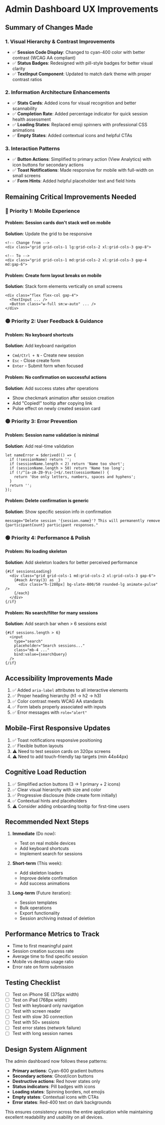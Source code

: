 # Admin Dashboard UX Improvements

## Summary of Changes Made

### 1. **Visual Hierarchy & Contrast Improvements**
- ✅ **Session Code Display**: Changed to cyan-400 color with better contrast (WCAG AA compliant)
- ✅ **Status Badges**: Redesigned with pill-style badges for better visual clarity
- ✅ **TextInput Component**: Updated to match dark theme with proper contrast ratios

### 2. **Information Architecture Enhancements**
- ✅ **Stats Cards**: Added icons for visual recognition and better scannability
- ✅ **Completion Rate**: Added percentage indicator for quick session health assessment
- ✅ **Loading States**: Replaced emoji spinners with professional CSS animations
- ✅ **Empty States**: Added contextual icons and helpful CTAs

### 3. **Interaction Patterns**
- ✅ **Button Actions**: Simplified to primary action (View Analytics) with icon buttons for secondary actions
- ✅ **Toast Notifications**: Made responsive for mobile with full-width on small screens
- ✅ **Form Hints**: Added helpful placeholder text and field hints

## Remaining Critical Improvements Needed

### 🔴 **Priority 1: Mobile Experience**

#### Problem: Session cards don't stack well on mobile
**Solution**: Update the grid to be responsive
```svelte
<!-- Change from -->
<div class="grid grid-cols-1 lg:grid-cols-2 xl:grid-cols-3 gap-8">

<!-- To -->
<div class="grid grid-cols-1 md:grid-cols-2 xl:grid-cols-3 gap-4 md:gap-6">
```

#### Problem: Create form layout breaks on mobile
**Solution**: Stack form elements vertically on small screens
```svelte
<div class="flex flex-col gap-4">
  <TextInput ... />
  <Button class="w-full sm:w-auto" ... />
</div>
```

### 🟡 **Priority 2: User Feedback & Guidance**

#### Problem: No keyboard shortcuts
**Solution**: Add keyboard navigation
- `Cmd/Ctrl + N` - Create new session
- `Esc` - Close create form
- `Enter` - Submit form when focused

#### Problem: No confirmation on successful actions
**Solution**: Add success states after operations
- Show checkmark animation after session creation
- Add "Copied!" tooltip after copying link
- Pulse effect on newly created session card

### 🟡 **Priority 3: Error Prevention**

#### Problem: Session name validation is minimal
**Solution**: Add real-time validation
```svelte
let nameError = $derived(() => {
  if (!sessionName) return '';
  if (sessionName.length < 2) return 'Name too short';
  if (sessionName.length > 50) return 'Name too long';
  if (!/^[a-zA-Z0-9\s-]+$/.test(sessionName)) {
    return 'Use only letters, numbers, spaces and hyphens';
  }
  return '';
});
```

#### Problem: Delete confirmation is generic
**Solution**: Show specific session info in confirmation
```svelte
message="Delete session '{session.name}'? This will permanently remove {participantCount} participant responses."
```

### 🟢 **Priority 4: Performance & Polish**

#### Problem: No loading skeleton
**Solution**: Add skeleton loaders for better perceived performance
```svelte
{#if sessionsLoading}
  <div class="grid grid-cols-1 md:grid-cols-2 xl:grid-cols-3 gap-6">
    {#each Array(3) as _}
      <div class="h-[280px] bg-slate-800/50 rounded-lg animate-pulse" />
    {/each}
  </div>
{/if}
```

#### Problem: No search/filter for many sessions
**Solution**: Add search bar when > 6 sessions exist
```svelte
{#if sessions.length > 6}
  <input
    type="search"
    placeholder="Search sessions..."
    class="mb-4 ..."
    bind:value={searchQuery}
  />
{/if}
```

## Accessibility Improvements Made

1. ✅ Added `aria-label` attributes to all interactive elements
2. ✅ Proper heading hierarchy (h1 → h2 → h3)
3. ✅ Color contrast meets WCAG AA standards
4. ✅ Form labels properly associated with inputs
5. ✅ Error messages with `role="alert"`

## Mobile-First Responsive Updates

1. ✅ Toast notifications responsive positioning
2. ✅ Flexible button layouts
3. ⚠️ Need to test session cards on 320px screens
4. ⚠️ Need to add touch-friendly tap targets (min 44x44px)

## Cognitive Load Reduction

1. ✅ Simplified action buttons (3 → 1 primary + 2 icons)
2. ✅ Clear visual hierarchy with size and color
3. ✅ Progressive disclosure (hide create form initially)
4. ✅ Contextual hints and placeholders
5. ⚠️ Consider adding onboarding tooltip for first-time users

## Recommended Next Steps

1. **Immediate** (Do now):
   - Test on real mobile devices
   - Add keyboard shortcuts
   - Implement search for sessions

2. **Short-term** (This week):
   - Add skeleton loaders
   - Improve delete confirmation
   - Add success animations

3. **Long-term** (Future iteration):
   - Session templates
   - Bulk operations
   - Export functionality
   - Session archiving instead of deletion

## Performance Metrics to Track

- Time to first meaningful paint
- Session creation success rate
- Average time to find specific session
- Mobile vs desktop usage ratio
- Error rate on form submission

## Testing Checklist

- [ ] Test on iPhone SE (375px width)
- [ ] Test on iPad (768px width) 
- [ ] Test with keyboard only navigation
- [ ] Test with screen reader
- [ ] Test with slow 3G connection
- [ ] Test with 50+ sessions
- [ ] Test error states (network failure)
- [ ] Test with long session names

## Design System Alignment

The admin dashboard now follows these patterns:
- **Primary actions**: Cyan-600 gradient buttons
- **Secondary actions**: Ghost/icon buttons
- **Destructive actions**: Red hover states only
- **Status indicators**: Pill badges with icons
- **Loading states**: Spinning borders, not emojis
- **Empty states**: Contextual icons with CTAs
- **Error states**: Red-400 text on dark backgrounds

This ensures consistency across the entire application while maintaining excellent readability and usability on all devices.